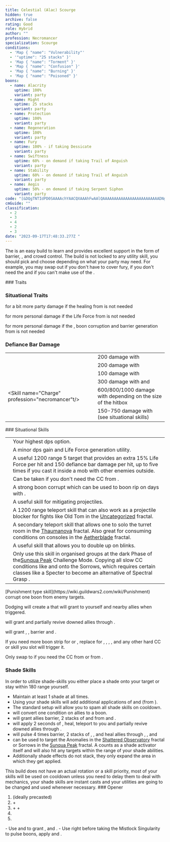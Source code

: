 ```yaml
---
title: Celestial (Alac) Scourge
hidden: true
archive: false
rating: Good
role: Hybrid
author: ""
profession: Necromancer
specialization: Scourge
conditions:
  - 'Map { "name": "Vulnerability"'
  - '"uptime": "25 stacks" }'
  - 'Map { "name": "Torment" }'
  - 'Map { "name": "Confusion" }'
  - 'Map { "name": "Burning" }'
  - 'Map { "name": "Poisoned" }'
boons:
  - name: Alacrity
    uptime: 100%
    variant: party
  - name: Might
    uptime: 25 stacks
    variant: party
  - name: Protection
    uptime: 100%
    variant: party
  - name: Regeneration
    uptime: 100%
    variant: party
  - name: Fury
    uptime: 100% - if taking Dessicate
    variant: party
  - name: Swiftness
    uptime: 60% - on demand if taking Trail of Anguish
    variant: party
  - name: Stability
    uptime: 60% - on demand if taking Trail of Anguish
    variant: party
  - name: Aegis
    uptime: 50% - on demand if taking Serpent Siphon
    variant: party
code: "[&DQgTNTIdPD0SAAAAchYAACQXAAAhFwAAlQAAAAAAAAAAAAAAAAAAAAAAAAADNgBmAFYAAA==]"
cmGuide: ""
classification:
  - 2
  - 3
  - 4
  - 2
  - 3
date: "2023-09-17T17:48:33.277Z "
---
```

The <Specialization name="Scourge" text="Celestial Alacrity Scourge"/> is an easy build to learn and provides excellent support in the form of barrier, <Boon name="might"/>, <Condition name="vulnerability"/> and crowd control.
The build is not locked to any utility skill, you should pick and choose depending on what your party may need. For example, you may swap out <Skill name="Desiccate"/> if you don't have to cover fury, <Skill name="Trail of Anguish"/> if you don't need the <Boon name="Stability"/> and <Skill name="Serpent Siphon"/> if you can't make use of the <Boon name="Aegis"/>. 
<Divider text="Equipment"/>   

 
<CharacterWithAr>  
<Character title="150 agony resistance" gear='{"attributes":{"profession":"Necromancer","specialization":"Scourge","data":{"Health":30202,"Armor":2831,"Power":2389,"Precision":1639,"Toughness":1864,"Vitality":2099,"Ferocity":639,"Condition Damage":1967,"Expertise":864,"Concentration":1089,"Healing Power":639,"Agony Resistance":150,"Condition Duration":0.7260000000000001,"Boon Duration":0.726,"Critical Chance":0.6042857142857143,"Critical Damage":1.926,"Power Coefficient":1659,"Power2 Coefficient":0,"Burning Coefficient":0.49,"Bleeding Coefficient":0,"Poison Coefficient":2.4,"Torment Coefficient":15.870000000000001,"Confusion Coefficient":1.8,"Flat DPS":0,"Torment Duration":0.35,"Effective Power":5355.850893392857,"NonCrit Effective Power":3434.1875,"Power DPS":3421.3926192293993,"Power2 DPS":0,"Siphon DPS":0,"Bleeding Damage Tick":201.27874999999997,"Bleeding Stacks":0,"Bleeding DPS":0,"Burning Damage Tick":626.5846875,"Burning Stacks":0.8457399999999999,"Burning DPS":529.92773360625,"Confusion Damage Tick":213.76631250000003,"Confusion Stacks":3.1068000000000002,"Confusion DPS":664.1291796750002,"Poison Damage Tick":217.80999999999997,"Poison Stacks":4.142399999999999,"Poison DPS":902.2561439999997,"Torment Damage Tick":300.193125,"Torment Stacks":31.740000000000002,"Torment DPS":9528.1297875,"Damage":15045.835464010648,"Effective Health":200179952.0046825,"Survivability":101769.16726216701,"Effective Healing":581.7,"Healing":581.7}},"armor":{"weight":"Light","helmAffix":"Celestial","helmRuneId":67339,"helmRune":"Trapper","helmRuneCount":6,"helmInfusionId":37130,"shouldersAffix":"Celestial","shouldersRuneId":67339,"shouldersRune":"Trapper","shouldersRuneCount":6,"shouldersInfusionId":37130,"coatAffix":"Celestial","coatRuneId":67339,"coatRune":"Trapper","coatRuneCount":6,"coatInfusionId":37130,"glovesAffix":"Celestial","glovesRuneId":67339,"glovesRune":"Trapper","glovesRuneCount":6,"glovesInfusionId":37130,"leggingsAffix":"Celestial","leggingsRuneId":67339,"leggingsRune":"Trapper","leggingsRuneCount":6,"leggingsInfusionId":37130,"bootsAffix":"Celestial","bootsRuneId":67339,"bootsRune":"Trapper","bootsRuneCount":6,"bootsInfusionId":37130},"weapon":{"weapon1MainId":30693,"weapon1MainType":"Pistol","weapon1MainSigil1Id":48911,"weapon1MainAffix":"Celestial","weapon1MainInfusion1Id":37130,"weapon1OffId":30700,"weapon1OffType":"Torch","weapon1OffSigilId":24583,"weapon1OffAffix":"Celestial","weapon1OffInfusionId":37130,"weapon2OffId":30702,"weapon2OffType":"Warhorn","weapon2OffSigilId":24583,"weapon2OffAffix":"Celestial","weapon2OffInfusionId":37130},"backAndTrinket":{"backItemAffix":"Celestial","backItemInfusion1Id":37130,"backItemInfusion2Id":37130,"amuletAffix":"Celestial","ring1Affix":"Celestial","ring1Infusion1Id":37130,"ring1Infusion2Id":37130,"ring1Infusion3Id":37130,"ring2Affix":"Celestial","ring2Infusion1Id":37130,"ring2Infusion2Id":37130,"ring2Infusion3Id":37130,"accessory1Affix":"Celestial","accessory1InfusionId":37130,"accessory2Affix":"Celestial","accessory2InfusionId":37130},"consumables":{"foodId":95942,"utilityId":77567,"relicId":100432},"skills":{"healId":10527,"utility1Id":40274,"utility2Id":42935,"utility3Id":41615,"eliteId":10646},"assumedBuffs":{"value":[{"id":"might","type":"Boon"},{"id":"fury","type":"Boon"},{"id":"protection","type":"Boon"},{"id":"vulnerability","type":"Condition"},{"id":"jade-bot","gw2id":96613,"type":"Item"},{"id":"omnipotion","gw2id":79722,"type":"Item"}]},"traits":{"selection":[[780,789,778],[875,892,889],[2167,2123,2080]],"lines":[19,50,60]}}'>

</Character>
</CharacterWithAr>

<Divider text="Build"/>

<Grid>
<GridItem sm="7">
### Traits
<Traits traits1Id="19" traits1="Blood Magic" traits1SelectedIds="780, 789, 778"
traits2Id="50" traits2="Soul Reaping" traits2SelectedIds="875, 892, 889" 
traits3Id="60" traits3="Scourge" traits3SelectedIds="2167, 2123, 2080"/>

### Situational Traits
<Trait name="Vampiric Presence" size="medium" disable text/> for a bit more party damage if the healing from 
<Trait name="Life from Death" size="medium" disable text/> is not needed

<Trait name="Dhuumfire" size="medium" disable text/> for more personal damage if the Life Force from <Trait name="Eternal Life" size="medium" disable text/> is not needed

<Trait name="Sadistic Searing" size="medium" disable text/> for more personal damage if the <Boon name="Protection"/>, boon corruption and barrier generation from <Trait name="Herald of Sorrow" size="medium" disable text/> is not needed
### Defiance Bar Damage

|                                                                        |                                                                                            |
| ---------------------------------------------------------------------- | ------------------------------------------------------------------------------------------ |
| <Skill name="Oppressive Collapse"/>             | 200 damage with <Control name="Knockdown"/>                                                |
| <Skill name="Garish Pillar"/>                   | 200 damage with <Condition name="Fear"/>                                                 
| <Skill name="Vile Blast"/>                   | 100 damage with <Control name="Stun"/>                                                 
| <Skill name="Wail of Doom"/>                    | 300 damage with <Control name="Daze"/> and <Condition name="Fear"/>
| <Skill name="Charge" profession="necromancer"t/> | 600/800/1000 damage with <Control name="Knockdown"/> depending on the size of the hitbox   |
| <Skill name="Spectral Grasp"/>                  | 150-750 damage with <Control name="Pull" /> (see situational skills)                       |

</GridItem>

<GridItem sm="5">
### Situational Skills

|                                                               |                                                                                                                                                                                                                                                                                                                                                                                                                   |
| ------------------------------------------------------------- | -----------------------------------------------------------------------------------------------------------------------------------------------------------------------------------------------------------------------------------------------------------------------------------------------------------------------------------------------------------------------------------------------------------------                                                                                                                                                                                                                             |
| <Skill name="Signet of Spite" size="big" disableText/>         | Your highest dps option.|
| <Skill name="Summon Shadow Fiend" size="big" disableText/>         | A minor dps gain and Life Force generation utility.                                                        |
| <Skill name="Spectral Grasp" size="big" disableText/>         | A useful 1200 range 5 target <Control name="Pull"/> that provides an extra 15% Life Force per hit and 150 defiance bar damage per hit, up to five times if you cast it inside a mob with other enemies outside.                                                          |
| <Skill name="Plaguelands" size="big" disableText/>     | Can be taken if you don't need the CC from <Skill name="Summon Flesh Golem"/>.                                                                                                                                                                                                                                                                                                                             |
| <Skill name="Corrupt Boon" size="big" disableText/>           | A strong boon corrupt which can be used to boon rip on days with <Instability name="No Pain, No Gain"/>.                                                                                                                                                                                                                                                                                                          ||                                                       |
| <Skill name="Corrosive Poison Cloud" size="big" disableText/> | A useful skill for mitigating projectiles.                                                                                                                                                                                                                                                                                                                                                                        |
| <Skill name="Summon Flesh Wurm" size="big" disableText/>      | A 1200 range teleport skill that can also work as a projectile blocker for fights like Old Tom in the [Uncategorized](/fractals/uncategorized) fractal.                                                                                                                                                                                                                                                           |
| <Skill name="Spectral Walk " size="big" disableText/>         | A secondary teleport skill that allows one to solo the turret room in the [Thaumanova](/fractals/thaumanova-reactor) fractal. Also great for consuming conditions on consoles in the [Aetherblade](/fractals/aetherblade) fractal.                                                                                                                                                                                |                                                                                                                                                                                                                                                                |
| <Skill name="Sand Swell" size="big" disableText/>             | A useful skill that allows you to double up on blinks.                                                                                                                                                                                                                                                                  |
| <Skill name="Epidemic" size="big" disableText/>               | Only use this skill in organised groups at the dark Phase of the[Sunqua Peak](/fractals/sunqua-peak/) Challenge Mode. Copying all slow CC conditions like <Condition name="Immobile" /> and <Condition name="Slow" /> onto the Sorrows, which requires certain classes like a Specter to become an alternative of Spectral Grasp .


</GridItem>
</Grid>

<Divider text="General Information"/>
[Punishment type skill](https://wiki.guildwars2.com/wiki/Punishment) corrupt one boon from enemy targets. 

Dodging will create a <Skill id="13918"/> that will grant <Boon name="Regeneration"/> to yourself and nearby allies when triggered.

<Skill name="Well of Blood"/> will grant <Boon name="Regeneration"/> and partially revive downed allies through <Trait name="Ritual of Life"/>.

<Skill name="Serpent Siphon"/> will grant <Boon name="Regeneration"/>, <Boon name="Aegis"/>, barrier and <Boon name="Alacrity"/>.

If you need more boon strip for <Instability name="No Pain, No Gain"/> or <Instability name="Vengeance"/>, replace <Item name="Torment" type="Sigil"/> for <Item name="Absorption" type="Sigil"/>, <Skill name="Vile Blast"/>, <Skill name="Oppressive Collapse"/>, <Skill name="Garish Pillar"/>, <Skill name="Wail of Doom"/> and any other hard CC or <Condition name="Fear"/> skill you slot will trigger it.

Only swap to <Item affix="Celestial" type="Warhorn"/> if you need the CC from <Skill name="Wail of Doom"/> or <Boon name="Swiftness"/> from <Skill name="Locust Swarm"/>.
### Shade Skills

In order to utilize shade-skills you either place a shade onto your target or stay within 180 range yourself.

- Maintain at least 1 shade at all times.
- Using your shade skills will add additional applications of <Condition name="Torment"/> and <Condition name="Vulnerability"/> (from <Trait name="Unyielding Blast"/>). 
- The standard setup will allow you to spam all shade skills on cooldown.
- <Skill name="Nefarious Favor"/> will convert one condition on allies to a boon.
- <Skill name="Sand Cascade"/> will grant allies barrier, 2 stacks of <Boon name="Might"/> and <Boon name="Alacrity"/> from <Trait name="Abrasive Grit"/> and <Trait name="Desert Empowerment"/>.
- <Skill name="Garish Pillar"/> will apply 2 seconds of <Condition name="Fear"/>, heal, teleport to you and partially revive downed allies through <Trait name="Transfusion"/>.
- <Skill name="Sandstorm Shroud"/> will pulse 4 times barrier, 2 stacks of <Boon name="Might"/>, <Boon name="Protection"/>, <Boon name="Alacrity"/> and heal allies through <Trait name="Abrasive Grit"/>, <Trait name="Herald of Sorrow"/>, <Trait name="Desert Empowerment"/> and <Trait name="Life from Death"/>
- <Skill name="Manifest Sand Shade"/> can be used to target the Anomalies in the [Shattered Observatory](/fractals/shattered-observatory) fractal or Sorrows in the [Sunqua Peak](fractals/sunqua-peak) fractal. A <Specialization name="Scourge"/> counts as a shade activator itself and will also hit any targets within the range of your shade abilities.
- Additionally shade effects do not stack, they only expand the area in which they get applied.



<Divider text="Rotation"/>

<Grid>
<GridItem sm="6">
This build does not have an actual rotation or a skill priority, most of your skills will be used on cooldown unless you need to delay them to deal with mechanics, your shade skills are instant casts and your utilities are going to be changed and used whenever necessary.
### Opener

1. <Skill name="Manifest Sand Shade"/> (ideally precasted)
2. <Skill name="Vile Blast"/> + <Skill name="Sandstorm Shroud"/>
3. <Skill name="Weeping Shots"/> + <Skill name="Nefarious Favor"/> + <Skill name="Sand Cascade"/>
4. <Skill name="Harrowing Wave"/>
5. <Skill name="Oppressive Collapse"/>



</GridItem>
<GridItem sm="6">

<Card title="Precast (at Singularity)">
- Use <Skill name="Sand Cascade"/> and <Skill name="Desiccate"/> to grant <Boon name="Might"/>, <Boon name="Fury"/> and <Boon name="Alacrity"/>.
- Use <Skill name="Sandstorm Shroud"/> right before taking the Mistlock Singularity to pulse boons, apply <Condition name="Torment"/> and <Condition name="Vulnerability"/>.

</Card>

</GridItem>
</Grid>
